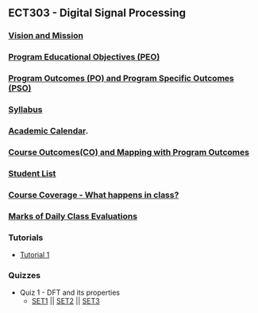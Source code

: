 ## ECT303 - Digital Signal Processing
### [Vision and Mission](https://drive.google.com/file/d/10ppIVC5vJBgR-OQ03ASHSdoyIeps2bhL/view?usp=drive_link)
### [Program Educational Objectives (PEO)](https://drive.google.com/file/d/1tjPUfhTlXq8ITTRndbV_K17FV_CZcmLN/view?usp=drive_link)
### [Program Outcomes (PO) and Program Specific Outcomes (PSO)](https://drive.google.com/file/d/1nxEyQinGX1zR757lPrrOeOX8kQ__huUh/view?usp=drive_link)
### [Syllabus](https://drive.google.com/file/d/1lCPwDJ-n6xNo7LWyN7idHgJctjqp6Hsi/view?usp=drive_link)
### [Academic Calendar](https://drive.google.com/file/d/10bq9ccSCgvhrkd42c2xrh8RfeG-Y8J5y/view?usp=drive_link).
### [Course Outcomes(CO) and Mapping with Program Outcomes](https://drive.google.com/file/d/1WDYXUHIxJYbMvlCNnO8JFyrJK6F85jlk/view?usp=drive_link)
### [Student List](https://drive.google.com/file/d/1gU_rEwouL5X7To4NRJHluv6Tny3bBKF5/view?usp=drive_link)
### [Course Coverage - What happens in class?](https://docs.google.com/spreadsheets/d/1ERPHGosRGMQDs7zP4Nd0U1IqiFuECjTcCXO-f4HSqdk/edit?usp=sharing)
### [Marks of Daily Class Evaluations](https://docs.google.com/spreadsheets/d/19DeS8EYhoT07aXgomCJzHJijmuoAP9In/edit?usp=sharing&ouid=109861562172723353410&rtpof=true&sd=true)
### Tutorials
+ [Tutorial 1](https://drive.google.com/file/d/1WqbyK8hsZOvbKZuvaSfRkADaq_Kdwf1z/view?usp=drive_link)
### Quizzes
+ Quiz 1 - DFT and its properties
   - [SET1](https://drive.google.com/file/d/1SB79sR1hzwD4DJlXkL07o3FsAQT7saq2/view?usp=drive_link) || [SET2](https://drive.google.com/file/d/1gg4lRgy-YNvZTKwnptSq0KKiErPSBBA7/view?usp=drive_link) || [SET3](https://drive.google.com/file/d/14K9Eu0MFey3uHXqsf9TCbIz6gmAOcbio/view?usp=drive_link)

